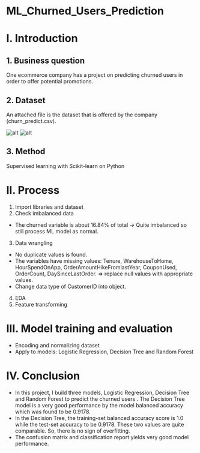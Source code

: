 # ML_Churned_Users_Prediction

# I. Introduction

## 1. Business question

One ecommerce company has a project on predicting churned users in order to offer potential
promotions.

## 2. Dataset

An attached file is the dataset that is offered by the company (churn_predict.csv).

![alt](https://github.com/khoatna065/ML_Churned_Users_Prediction/assets/167158955/6858c807-796f-444f-ac8c-03899d4824e0)
![alt](https://github.com/khoatna065/ML_Churned_Users_Prediction/assets/167158955/b2b78cd6-59c4-4463-88d9-baddf013821e)

## 3. Method

Supervised learning with Scikit-learn on Python

# II. Process

1. Import libraries and dataset
2. Check imbalanced data
- The churned variable is about 16.84%  of total → Quite imbalanced so still process ML model as normal.
3. Data wrangling
- No duplicate values is found.
- The variables have missing values: Tenure, WarehouseToHome, HourSpendOnApp, OrderAmountHikeFromlastYear, CouponUsed, OrderCount, DaySinceLastOrder. ⇒ replace null values with appropriate values.
- Change data type of CustomerID into object.
4. EDA 
5. Feature transforming

# III. Model training and evaluation

- Encoding and normalizing dataset
- Apply to models: Logistic Regression, Decision Tree and Random Forest

# IV. Conclusion

- In this project, I build three models, Logistic Regression, Decision Tree and Random Forest to predict the churned users . The Decision Tree model is a very good performance by the model balanced accuracy which was found to be 0.9178.
- In the Decision Tree, the training-set balanced accuracy score is 1.0 while the test-set accuracy to be 0.9178. These two values are quite comparable. So, there is no sign of overfitting.
- The confusion matrix and classification report yields very good model performance.

